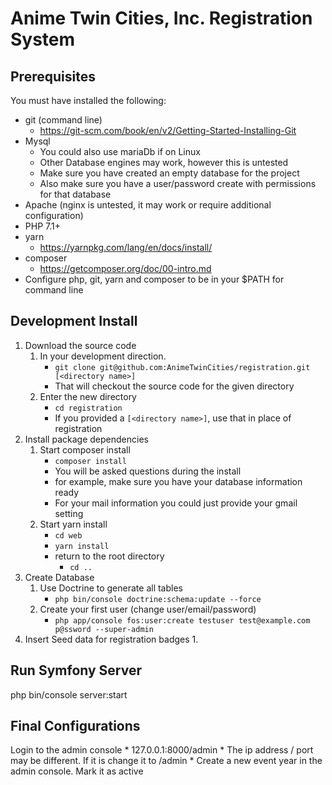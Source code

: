 Anime Twin Cities, Inc. Registration System
========================

Prerequisites
------------------
You must have installed the following:
* git (command line)
    * https://git-scm.com/book/en/v2/Getting-Started-Installing-Git
* Mysql 
    * You could also use mariaDb if on Linux
    * Other Database engines may work, however this is untested
    * Make sure you have created an empty database for the project
    * Also make sure you have a user/password create with permissions for that database
* Apache (nginx is untested, it may work or require additional configuration)
* PHP 7.1+
* yarn 
    * https://yarnpkg.com/lang/en/docs/install/
* composer 
    * https://getcomposer.org/doc/00-intro.md
* Configure php, git, yarn and composer to be in your $PATH for command line

Development Install
---------------
1. Download the source code
     1. In your development direction. 
         * `git clone git@github.com:AnimeTwinCities/registration.git [<directory name>]`
         * That will checkout the source code for the given directory
     2. Enter the new directory
         * `cd registration`
         * If you provided a `[<directory name>]`, use that in place of registration
2. Install package dependencies
     1. Start composer install
         * `composer install`
         * You will  be asked questions during the install
         * for example, make sure you have your database information ready
         * For your mail information you could just provide your gmail setting
     2. Start yarn install
         * `cd web`
         * `yarn install`
         * return to the root directory
             * `cd ..`
3. Create Database
     1. Use Doctrine to generate all tables
         * `php bin/console doctrine:schema:update --force`
     2. Create your first user (change user/email/password)
         * `php app/console fos:user:create testuser test@example.com p@ssword --super-admin`
4. Insert Seed data for registration badges
     1. 


Run Symfony Server
------------------
php bin/console server:start

Final Configurations
------------------
Login to the admin console
    * 127.0.0.1:8000/admin
         * The ip address / port may be different. If it is change it to /admin
    * Create a new event year in the admin console. Mark it as active